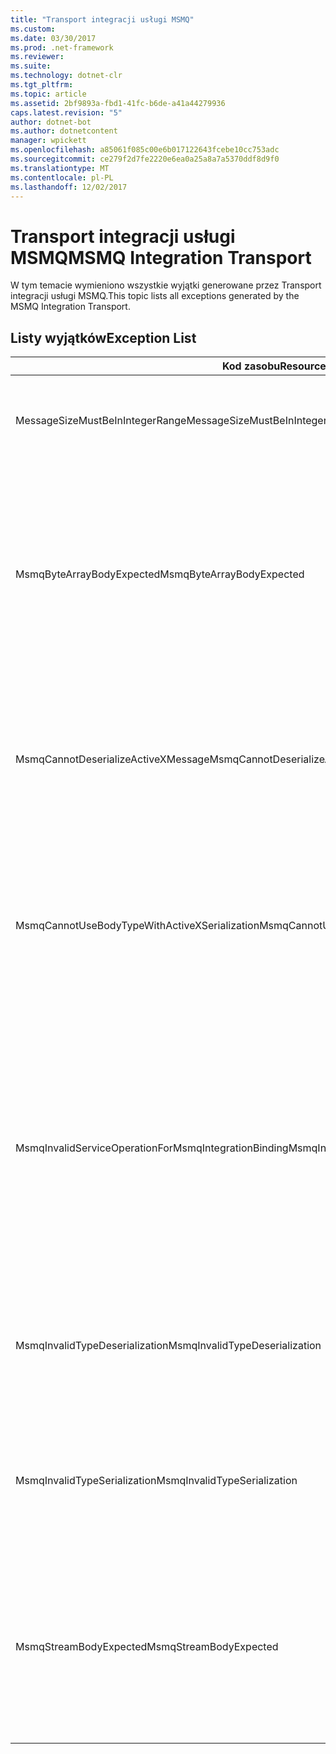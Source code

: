 ```yaml
---
title: "Transport integracji usługi MSMQ"
ms.custom: 
ms.date: 03/30/2017
ms.prod: .net-framework
ms.reviewer: 
ms.suite: 
ms.technology: dotnet-clr
ms.tgt_pltfrm: 
ms.topic: article
ms.assetid: 2bf9893a-fbd1-41fc-b6de-a41a44279936
caps.latest.revision: "5"
author: dotnet-bot
ms.author: dotnetcontent
manager: wpickett
ms.openlocfilehash: a85061f085c00e6b017122643fcebe10cc753adc
ms.sourcegitcommit: ce279f2d7fe2220e6ea0a25a8a7a5370ddf8d9f0
ms.translationtype: MT
ms.contentlocale: pl-PL
ms.lasthandoff: 12/02/2017
---
```

# <a name="msmq-integration-transport"></a><span data-ttu-id="2e031-102">Transport integracji usługi MSMQ</span><span class="sxs-lookup"><span data-stu-id="2e031-102">MSMQ Integration Transport</span></span>
<span data-ttu-id="2e031-103">W tym temacie wymieniono wszystkie wyjątki generowane przez Transport integracji usługi MSMQ.</span><span class="sxs-lookup"><span data-stu-id="2e031-103">This topic lists all exceptions generated by the MSMQ Integration Transport.</span></span>  
  
## <a name="exception-list"></a><span data-ttu-id="2e031-104">Listy wyjątków</span><span class="sxs-lookup"><span data-stu-id="2e031-104">Exception List</span></span>  
  
|<span data-ttu-id="2e031-105">Kod zasobu</span><span class="sxs-lookup"><span data-stu-id="2e031-105">Resource Code</span></span>|<span data-ttu-id="2e031-106">Ciąg zasobu</span><span class="sxs-lookup"><span data-stu-id="2e031-106">Resource String</span></span>|  
|-------------------|---------------------|  
|<span data-ttu-id="2e031-107">MessageSizeMustBeInIntegerRange</span><span class="sxs-lookup"><span data-stu-id="2e031-107">MessageSizeMustBeInIntegerRange</span></span>|<span data-ttu-id="2e031-108">Ta fabryka buforuje wiadomości, więc rozmiary wiadomości muszą być z zakresu liczb całkowitych.</span><span class="sxs-lookup"><span data-stu-id="2e031-108">This factory buffers messages, so the message sizes must be in the range of an integer value.</span></span>|  
|<span data-ttu-id="2e031-109">MsmqByteArrayBodyExpected</span><span class="sxs-lookup"><span data-stu-id="2e031-109">MsmqByteArrayBodyExpected</span></span>|<span data-ttu-id="2e031-110">Wystąpiła niezgodność między formatem serializacji określonym i treści wiadomości MSMQ.</span><span class="sxs-lookup"><span data-stu-id="2e031-110">A mismatch occurred between the specified serialization format and the body of the MSMQ message.</span></span> <span data-ttu-id="2e031-111">Wiadomość nie może być wysyłane lub odbierane.</span><span class="sxs-lookup"><span data-stu-id="2e031-111">The message cannot be sent or received.</span></span> <span data-ttu-id="2e031-112">Format serializacji ByteArray wymaga, aby treść wiadomości MSMQ była typu byte [].</span><span class="sxs-lookup"><span data-stu-id="2e031-112">The serialization format ByteArray requires the body of the MSMQ message to be of type byte[].</span></span>|  
|<span data-ttu-id="2e031-113">MsmqCannotDeserializeActiveXMessage</span><span class="sxs-lookup"><span data-stu-id="2e031-113">MsmqCannotDeserializeActiveXMessage</span></span>|<span data-ttu-id="2e031-114">Wystąpił błąd serializacji ActiveX.</span><span class="sxs-lookup"><span data-stu-id="2e031-114">An ActiveX serialization error occurred.</span></span> <span data-ttu-id="2e031-115">Wiadomość nie może być wysyłane lub odbierane.</span><span class="sxs-lookup"><span data-stu-id="2e031-115">The message cannot be sent or received.</span></span> <span data-ttu-id="2e031-116">Określony typ wariantu dla treści jest niezgodny z rzeczywistą treścią wiadomości MSMQ.</span><span class="sxs-lookup"><span data-stu-id="2e031-116">The specified variant type for the body does not match the actual MSMQ message body.</span></span>|  
|<span data-ttu-id="2e031-117">MsmqCannotUseBodyTypeWithActiveXSerialization</span><span class="sxs-lookup"><span data-stu-id="2e031-117">MsmqCannotUseBodyTypeWithActiveXSerialization</span></span>|<span data-ttu-id="2e031-118">Właściwości wiadomości są niezgodne.</span><span class="sxs-lookup"><span data-stu-id="2e031-118">The properties of the message are mismatched.</span></span> <span data-ttu-id="2e031-119">Wiadomość nie może być wysyłane lub odbierane.</span><span class="sxs-lookup"><span data-stu-id="2e031-119">The message cannot be sent or received.</span></span> <span data-ttu-id="2e031-120">Właściwości wiadomości BodyType nie może być określony, jeśli został użyty format serializacji ActiveX.</span><span class="sxs-lookup"><span data-stu-id="2e031-120">The BodyType message property cannot be specified if the ActiveX serialization format is used.</span></span>|  
|<span data-ttu-id="2e031-121">MsmqInvalidServiceOperationForMsmqIntegrationBinding</span><span class="sxs-lookup"><span data-stu-id="2e031-121">MsmqInvalidServiceOperationForMsmqIntegrationBinding</span></span>|<span data-ttu-id="2e031-122">Nie można sprawdzić poprawności elementu MsmqIntegrationBinding.</span><span class="sxs-lookup"><span data-stu-id="2e031-122">The MsmqIntegrationBinding validation failed.</span></span> <span data-ttu-id="2e031-123">Nie można uruchomić punktu końcowego usługi.</span><span class="sxs-lookup"><span data-stu-id="2e031-123">The service endpoint cannot be started.</span></span> <span data-ttu-id="2e031-124">Określone powiązanie nie obsługuje podpisu metody dla operacji usługi określony w kontrakcie określony.</span><span class="sxs-lookup"><span data-stu-id="2e031-124">The specified binding does not support the method signature for the specified service operation in the specified contract.</span></span> <span data-ttu-id="2e031-125">Popraw operację usługi, aby użyć elementu MsmqIntegrationBinding.</span><span class="sxs-lookup"><span data-stu-id="2e031-125">Correct the service operation to use the MsmqIntegrationBinding.</span></span>|  
|<span data-ttu-id="2e031-126">MsmqInvalidTypeDeserialization</span><span class="sxs-lookup"><span data-stu-id="2e031-126">MsmqInvalidTypeDeserialization</span></span>|<span data-ttu-id="2e031-127">Formantu ActiveX nie powiodło się, ponieważ nie można rozpoznać formatu serializacji.</span><span class="sxs-lookup"><span data-stu-id="2e031-127">The ActiveX serialization failed because the serialization format cannot be recognized.</span></span> <span data-ttu-id="2e031-128">Wiadomość nie może być wysyłane lub odbierane.</span><span class="sxs-lookup"><span data-stu-id="2e031-128">The message cannot be sent or received.</span></span>|  
|<span data-ttu-id="2e031-129">MsmqInvalidTypeSerialization</span><span class="sxs-lookup"><span data-stu-id="2e031-129">MsmqInvalidTypeSerialization</span></span>|<span data-ttu-id="2e031-130">Nie rozpoznano typu variant.</span><span class="sxs-lookup"><span data-stu-id="2e031-130">The variant type is not recognized.</span></span> <span data-ttu-id="2e031-131">Formantu ActiveX nie powiodło się.</span><span class="sxs-lookup"><span data-stu-id="2e031-131">The ActiveX serialization failed.</span></span> <span data-ttu-id="2e031-132">Wiadomość nie może być wysyłane lub odbierane.</span><span class="sxs-lookup"><span data-stu-id="2e031-132">The message cannot be sent or received.</span></span> <span data-ttu-id="2e031-133">Określony typ wariantu nie jest obsługiwane.</span><span class="sxs-lookup"><span data-stu-id="2e031-133">The specified variant type is not supported.</span></span>|  
|<span data-ttu-id="2e031-134">MsmqStreamBodyExpected</span><span class="sxs-lookup"><span data-stu-id="2e031-134">MsmqStreamBodyExpected</span></span>|<span data-ttu-id="2e031-135">Występuje niezgodność między formatem serializacji i treści zawartości.</span><span class="sxs-lookup"><span data-stu-id="2e031-135">Mismatch between serialization format and body content.</span></span> <span data-ttu-id="2e031-136">Komunikat nie może być wysyłane lub odbierane.</span><span class="sxs-lookup"><span data-stu-id="2e031-136">Message cannot be sent or received.</span></span> <span data-ttu-id="2e031-137">Tylko treści strumienia typu mogą być wysyłane lub odbierane przy użyciu tryb serializacji strumienia.</span><span class="sxs-lookup"><span data-stu-id="2e031-137">Only a body of type stream can be sent or received using the stream serialization mode.</span></span>|
